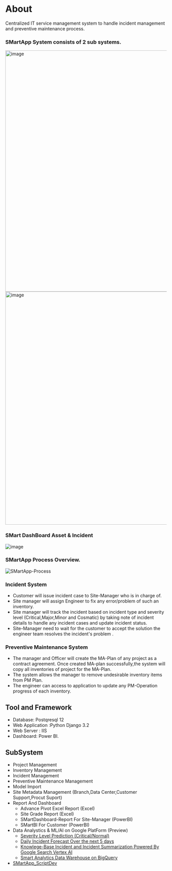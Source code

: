 # About
Centralized IT service management system  to handle incident management and preventive maintenance process.
### SMartApp System  consists of 2 sub systems.
<img width="750" alt="image" src="https://github.com/technqvi/SMartApp/assets/38780060/a7c06417-2e6a-489b-be2f-574b852c967c">
<img width="725" alt="image" src="https://github.com/technqvi/SMartApp/assets/38780060/a5875f1a-040a-4947-9546-4b028eba543b">

 ### SMart DashBoard Asset & Incident
![image](https://github.com/technqvi/SMartApp/assets/38780060/a095f115-0c59-4ab1-9c0c-af14bc964d21)

### SMartApp Process Overview.
![SMartApp-Process](https://github.com/technqvi/SMartApp/assets/38780060/f0dd75cf-01e3-4054-8225-a8a6e4a4e151)

### Incident System
* Customer will issue incident case to Site-Manager who is in charge of.
* Site manager will assign Engineer to fix any error/problem of such an inventory.
* Site manager will track the incident based on incident type and severity level (Critical,Major,Minor and Cosmatic)   by taking note of incident details to handle  any incident cases and update incident  status.
* Site-Manager need to wait for the customer to accept the solution the engineer team  resolves  the incident's problem .
### Preventive Maintenance System
* The manager and Officer will create the MA-Plan of any project as a contract agreement. Once created MA-plan successfully,the system will copy all inventories of project for the MA-Plan.
* The system allows the manager to remove undesirable inventory items from PM Plan.
* The engineer can access to application to update any PM-Operation progress of each inventory.


## Tool and Framework
- Database: Postqresql 12
- Web Application :Python Django 3.2
- Web Server : IIS 
- Dashboard: Power BI.

## SubSystem
 - Project Management
 - Inventory Management
 - Incident Management
 - Preventive Maintenance Management
 - Model Import
 - Site Metadata Management (Branch,Data Center,Customer Support,Procut Suport)
 - Report And Dashboard
   - Advance Pivot Excel Report (Excel)
   - Site Grade Report (Excel)
   - SMartDashboard-Report For Site-Manager (PowerBI)
   - SMartBI For Customer (PowerBI)
 - Data Analystics & ML/AI on Google PlatForm (Preview)
   - [Severity Level Prediction (Critical/Normal)](https://github.com/technqvi/SMart-AI/tree/main/Model-TF_DF)
   - [Daily Incident Forecast Over the next 5 days](https://github.com/technqvi/SMart-AI/tree/main/DailyIncidentForecast)
   - [Knowlege-Base Incident and Incident Summarization Powered By Google Search Vertex AI](https://github.com/technqvi/SMartSearch-Summarization)
   - [Smart Analytics Data Warehouse on BigQuery](https://github.com/technqvi/SMartDataHub-DBToBigQuery)
 - [SMartApp_ScriptDev](https://github.com/technqvi/SMartApp_ScriptDev)
   
